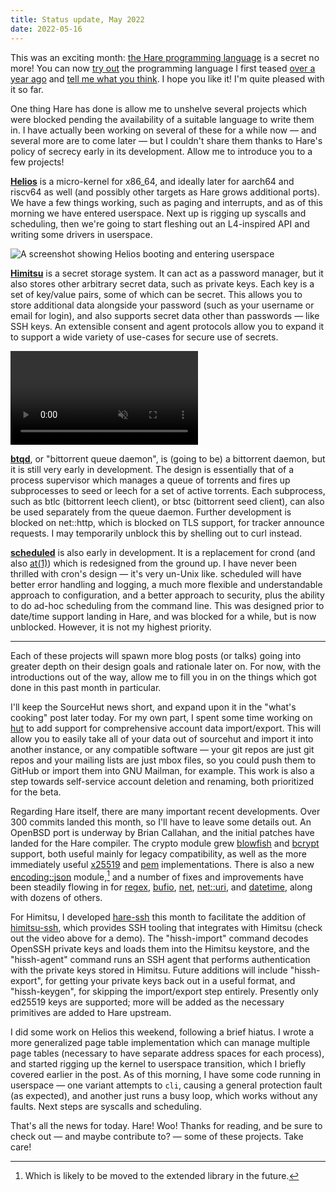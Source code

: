 ```yaml
---
title: Status update, May 2022
date: 2022-05-16
---
```


This was an exciting month: [the Hare programming language] is a secret no more!
You can now [try out] the programming language I first teased [over a year ago]
and [tell me what you think](mailto:sir@cmpwn.com). I hope you like it! I'm
quite pleased with it so far.

[the Hare programming language]: https://harelang.org
[try out]: https://harelang.org/tutorials/introduction/
[over a year ago]: /2021/03/19/A-new-systems-language.html

One thing Hare has done is allow me to unshelve several projects which were
blocked pending the availability of a suitable language to write them in. I have
actually been working on several of these for a while now &mdash; and several
more are to come later &mdash; but I couldn't share them thanks to Hare's policy
of secrecy early in its development. Allow me to introduce you to a few
projects!

**[Helios]** is a micro-kernel for x86\_64, and ideally later for aarch64 and
riscv64 as well (and possibly other targets as Hare grows additional ports). We
have a few things working, such as paging and interrupts, and as of this morning
we have entered userspace. Next up is rigging up syscalls and scheduling, then
we're going to start fleshing out an L4-inspired API and writing some drivers in
userspace.

![A screenshot showing Helios booting and entering userspace](https://redacted.moe/f/2c1f497a.png)

[Helios]: https://sr.ht/~sircmpwn/helios

**[Himitsu]** is a secret storage system. It can act as a password manager, but
it also stores other arbitrary secret data, such as private keys. Each key is a
set of key/value pairs, some of which can be secret. This allows you to store
additional data alongside your password (such as your username or email for
login), and also supports secret data other than passwords &mdash; like SSH
keys. An extensible consent and agent protocols allow you to expand it to
support a wide variety of use-cases for secure use of secrets.

<video src="https://mirror.drewdevault.com/hissh-agent.webm" muted controls></video>

[Himitsu]: https://sr.ht/~sircmpwn/himitsu
[Codeberg]: https://codeberg.org

**[btqd]**, or "bittorrent queue daemon", is (going to be) a bittorrent daemon,
but it is still very early in development. The design is essentially that of a
process supervisor which manages a queue of torrents and fires up subprocesses
to seed or leech for a set of active torrents. Each subprocess, such as btlc
(bittorrent leech client), or btsc (bittorrent seed client), can also be used
separately from the queue daemon. Further development is blocked on net::http,
which is blocked on TLS support, for tracker announce requests. I may
temporarily unblock this by shelling out to curl instead.

[btqd]: https://sr.ht/~sircmpwn/btqd

**[scheduled]** is also early in development. It is a replacement for crond (and
also [at(1)]) which is redesigned from the ground up. I have never been thrilled
with cron's design &mdash; it's very un-Unix like. scheduled will have better
error handling and logging, a much more flexible and understandable approach to
configuration, and a better approach to security, plus the ability to do ad-hoc
scheduling from the command line. This was designed prior to date/time support
landing in Hare, and was blocked for a while, but is now unblocked. However, it
is not my highest priority.

[scheduled]: https://sr.ht/~sircmpwn/scheduled
[at(1)]: https://linux.die.net/man/1/at

---

Each of these projects will spawn more blog posts (or talks) going into greater
depth on their design goals and rationale later on. For now, with the
introductions out of the way, allow me to fill you in on the things which got
done in this past month in particular.

I'll keep the SourceHut news short, and expand upon it in the "what's cooking"
post later today. For my own part, I spent some time working on [hut] to add
support for comprehensive account data import/export. This will allow you to
easily take all of your data out of sourcehut and import it into another
instance, or any compatible software &mdash; your git repos are just git repos
and your mailing lists are just mbox files, so you could push them to GitHub or
import them into GNU Mailman, for example. This work is also a step towards
self-service account deletion and renaming, both prioritized for the beta.

[hut]: https://sr.ht/~emersion/hut

Regarding Hare itself, there are many important recent developments. Over 300
commits landed this month, so I'll have to leave some details out. An OpenBSD
port is underway by Brian Callahan, and the initial patches have landed for the
Hare compiler. The crypto module grew [blowfish] and [bcrypt] support, both
useful mainly for legacy compatibility, as well as the more immediately useful
[x25519] and [pem] implementations. There is also a new [encoding::json]
module,[^extlib] and a number of fixes and improvements have been steadily
flowing in for [regex], [bufio], [net], [net::uri], and [datetime], along with
dozens of others.

[blowfish]: https://docs.harelang.org/crypto/blowfish
[bcrypt]: https://docs.harelang.org/crypto/bcrypt
[x25519]: https://docs.harelang.org/crypto/x25519
[regex]: https://docs.harelang.org/regex
[bufio]: https://docs.harelang.org/bufio
[datetime]: https://docs.harelang.org/datetime
[pem]: https://docs.harelang.org/encoding/pem
[net]: https://docs.harelang.org/net
[net::uri]: https://docs.harelang.org/net/uri
[encoding::json]: https://docs.harelang.org/encoding/json
[^extlib]: Which is likely to be moved to the extended library in the future.

For Himitsu, I developed [hare-ssh] this month to facilitate the addition of
[himitsu-ssh], which provides SSH tooling that integrates with Himitsu (check
out the video above for a demo). The "hissh-import" command decodes OpenSSH
private keys and loads them into the Himitsu keystore, and the "hissh-agent"
command runs an SSH agent that performs authentication with the private keys
stored in Himitsu. Future additions will include "hissh-export", for getting
your private keys back out in a useful format, and "hissh-keygen", for skipping
the import/export step entirely. Presently only ed25519 keys are supported; more
will be added as the necessary primitives are added to Hare upstream.

[hare-ssh]: https://sr.ht/~sircmpwn/hare-ssh
[himitsu-ssh]: https://git.sr.ht/~sircmpwn/himitsu-ssh

I did some work on Helios this weekend, following a brief hiatus. I wrote a more
generalized page table implementation which can manage multiple page tables
(necessary to have separate address spaces for each process), and started
rigging up the kernel to userspace transition, which I briefly covered earlier
in the post. As of this morning, I have some code running in userspace &mdash;
one variant attempts to `cli`, causing a general protection fault (as expected),
and another just runs a busy loop, which works without any faults. Next steps
are syscalls and scheduling.

That's all the news for today. Hare! Woo! Thanks for reading, and be sure to
check out &mdash; and maybe contribute to? &mdash; some of these projects. Take
care!
